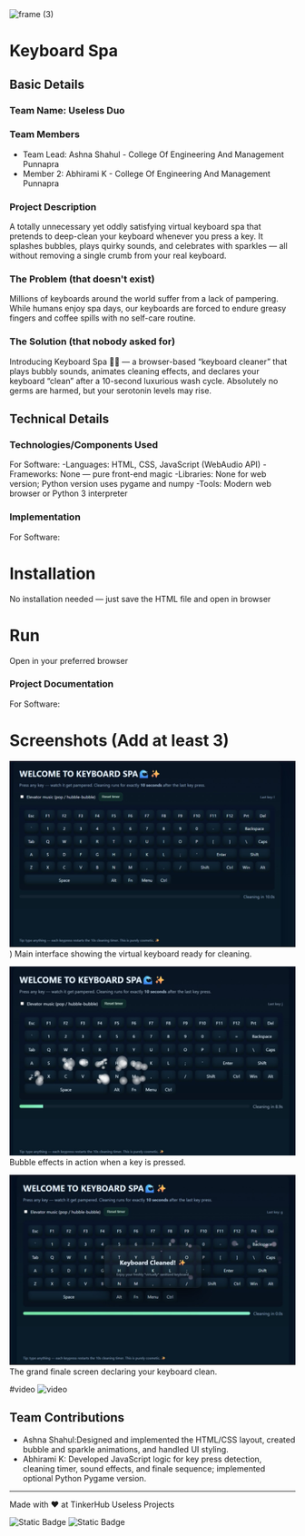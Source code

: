 <img width="3188" height="1202" alt="frame (3)" src="https://github.com/user-attachments/assets/517ad8e9-ad22-457d-9538-a9e62d137cd7" />


# Keyboard Spa 


## Basic Details
### Team Name: Useless Duo


### Team Members
- Team Lead: Ashna Shahul - College Of Engineering And Management Punnapra
- Member 2:  Abhirami K - College Of Engineering And Management Punnapra

### Project Description
A totally unnecessary yet oddly satisfying virtual keyboard spa that pretends to deep-clean your keyboard whenever you press a key. It splashes bubbles, plays quirky sounds, and celebrates with sparkles — all without removing a single crumb from your real keyboard.

### The Problem (that doesn't exist)
Millions of keyboards around the world suffer from a lack of pampering. While humans enjoy spa days, our keyboards are forced to endure greasy fingers and coffee spills with no self-care routine.

### The Solution (that nobody asked for)
Introducing Keyboard Spa 🌊✨ — a browser-based “keyboard cleaner” that plays bubbly sounds, animates cleaning effects, and declares your keyboard “clean” after a 10-second luxurious wash cycle. Absolutely no germs are harmed, but your serotonin levels may rise.

## Technical Details
### Technologies/Components Used
For Software:
-Languages: HTML, CSS, JavaScript (WebAudio API)
-Frameworks: None — pure front-end magic
-Libraries: None for web version; Python version uses pygame and numpy
-Tools: Modern web browser or Python 3 interpreter


### Implementation
For Software:
# Installation
No installation needed — just save the HTML file and open in browser

# Run
Open in your preferred browser

### Project Documentation
For Software:

# Screenshots (Add at least 3)
![Screenshot1](https://github.com/Ashnashahul/keyboardspaa/blob/main/1.jpeg))
Main interface showing the virtual keyboard ready for cleaning.

![Screenshot2](https://github.com/Ashnashahul/keyboardspaa/blob/main/2.jpeg)
Bubble effects in action when a key is pressed.

![Screenshot3](https://github.com/Ashnashahul/keyboardspaa/blob/main/3.jpeg)
The grand finale screen declaring your keyboard clean.

#video
![video](https://www.loom.com/share/73477bea3b0540f2860bf60e0bd6b1b3?sid=fcf9641d-4f2c-42a1-9574-2d3fb16b2279)


## Team Contributions
- Ashna Shahul:Designed and implemented the HTML/CSS layout, created bubble and sparkle animations, and handled UI styling.
- Abhirami K: Developed JavaScript logic for key press detection, cleaning timer, sound effects, and finale sequence; implemented optional Python Pygame version.


---
Made with ❤️ at TinkerHub Useless Projects 

![Static Badge](https://img.shields.io/badge/TinkerHub-24?color=%23000000&link=https%3A%2F%2Fwww.tinkerhub.org%2F)
![Static Badge](https://img.shields.io/badge/UselessProjects--25-25?link=https%3A%2F%2Fwww.tinkerhub.org%2Fevents%2FQ2Q1TQKX6Q%2FUseless%2520Projects)


